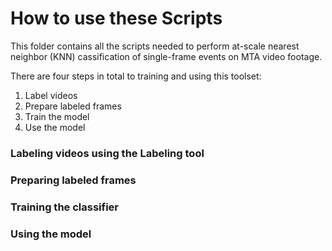 # How to use these Scripts

This folder contains all the scripts needed to perform at-scale nearest neighbor (KNN) cassification of single-frame events on MTA video footage. 

There are four steps in total to training and using this toolset: 
1. Label videos
2. Prepare labeled frames
3. Train the model
4. Use the model


### Labeling videos using the Labeling tool



### Preparing labeled frames

### Training the classifier

### Using the model



